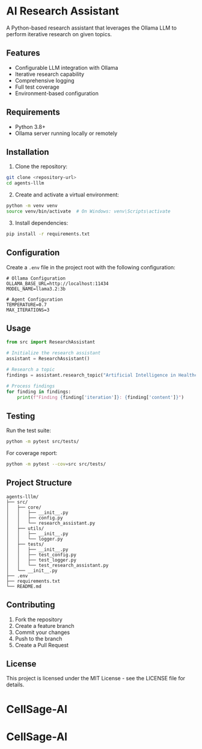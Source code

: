 # AI Research Assistant

A Python-based research assistant that leverages the Ollama LLM to perform iterative research on given topics.

## Features

- Configurable LLM integration with Ollama
- Iterative research capability
- Comprehensive logging
- Full test coverage
- Environment-based configuration

## Requirements

- Python 3.8+
- Ollama server running locally or remotely

## Installation

1. Clone the repository:
```bash
git clone <repository-url>
cd agents-lllm
```

2. Create and activate a virtual environment:
```bash
python -m venv venv
source venv/bin/activate  # On Windows: venv\Scripts\activate
```

3. Install dependencies:
```bash
pip install -r requirements.txt
```

## Configuration

Create a `.env` file in the project root with the following configuration:

```env
# Ollama Configuration
OLLAMA_BASE_URL=http://localhost:11434
MODEL_NAME=llama3.2:3b

# Agent Configuration
TEMPERATURE=0.7
MAX_ITERATIONS=3
```

## Usage

```python
from src import ResearchAssistant

# Initialize the research assistant
assistant = ResearchAssistant()

# Research a topic
findings = assistant.research_topic("Artificial Intelligence in Healthcare")

# Process findings
for finding in findings:
    print(f"Finding {finding['iteration']}: {finding['content']}")
```

## Testing

Run the test suite:

```bash
python -m pytest src/tests/
```

For coverage report:

```bash
python -m pytest --cov=src src/tests/
```

## Project Structure

```
agents-lllm/
├── src/
│   ├── core/
│   │   ├── __init__.py
│   │   ├── config.py
│   │   └── research_assistant.py
│   ├── utils/
│   │   ├── __init__.py
│   │   └── logger.py
│   ├── tests/
│   │   ├── __init__.py
│   │   ├── test_config.py
│   │   ├── test_logger.py
│   │   └── test_research_assistant.py
│   └── __init__.py
├── .env
├── requirements.txt
└── README.md
```

## Contributing

1. Fork the repository
2. Create a feature branch
3. Commit your changes
4. Push to the branch
5. Create a Pull Request

## License

This project is licensed under the MIT License - see the LICENSE file for details.
# CellSage-AI
# CellSage-AI
